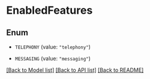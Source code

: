 # EnabledFeatures

## Enum


* `TELEPHONY` (value: `"telephony"`)

* `MESSAGING` (value: `"messaging"`)


[[Back to Model list]](../README.md#documentation-for-models) [[Back to API list]](../README.md#documentation-for-api-endpoints) [[Back to README]](../README.md)


